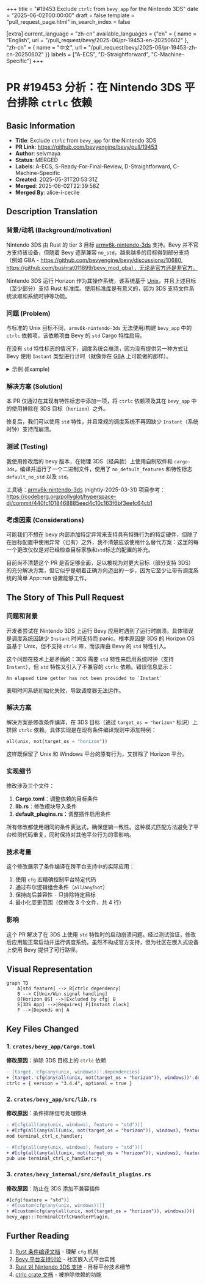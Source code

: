 +++
title = "#19453 Exclude `ctrlc` from `bevy_app` for the Nintendo 3DS"
date = "2025-06-02T00:00:00"
draft = false
template = "pull_request_page.html"
in_search_index = false

[extra]
current_language = "zh-cn"
available_languages = {"en" = { name = "English", url = "/pull_request/bevy/2025-06/pr-19453-en-20250602" }, "zh-cn" = { name = "中文", url = "/pull_request/bevy/2025-06/pr-19453-zh-cn-20250602" }}
labels = ["A-ECS", "D-Straightforward", "C-Machine-Specific"]
+++

# PR #19453 分析：在 Nintendo 3DS 平台排除 `ctrlc` 依赖

## Basic Information
- **Title**: Exclude `ctrlc` from `bevy_app` for the Nintendo 3DS
- **PR Link**: https://github.com/bevyengine/bevy/pull/19453
- **Author**: selvmaya
- **Status**: MERGED
- **Labels**: A-ECS, S-Ready-For-Final-Review, D-Straightforward, C-Machine-Specific
- **Created**: 2025-05-31T20:53:31Z
- **Merged**: 2025-06-02T22:39:58Z
- **Merged By**: alice-i-cecile

## Description Translation
### 背景/动机 (Background/motivation)

Nintendo 3DS 由 Rust 的 tier 3 目标 [armv6k-nintendo-3ds](https://doc.rust-lang.org/rustc/platform-support/armv6k-nintendo-3ds.html#armv6k-nintendo-3ds) 支持。Bevy 并不官方支持该设备，但随着 Bevy 逐渐兼容 `no_std`，越来越多的目标得到部分支持（例如 GBA - https://github.com/bevyengine/bevy/discussions/10680, https://github.com/bushrat011899/bevy_mod_gba），无论是官方还是非官方。

Nintendo 3DS 运行 Horizon 作为其操作系统，该系统基于 [Unix](https://github.com/rust-lang/rust/blob/4d08223c054cf5a56d9761ca925fd46ffebe7115/compiler/rustc_target/src/spec/targets/armv6k_nintendo_3ds.rs#L34)，并且上述目标（至少部分）支持 Rust 标准库。使用标准库是有意义的，因为 3DS 支持文件系统读取和系统时钟等功能。

### 问题 (Problem)

与标准的 Unix 目标不同，`armv6k-nintendo-3ds` 无法使用/构建 `bevy_app` 中的 `ctrlc` 依赖项，该依赖项由 Bevy 的 `std` Cargo 特性启用。

在没有 `std` 特性标志的情况下，调度系统会崩溃，因为没有提供另一种方式让 Bevy 使用 `Instant` 类型进行计时（就像你在 [GBA](https://github.com/bushrat011899/bevy_mod_gba/blob/72d8bbf47b33a0ab2f825d80e9ed0b6e5268bf1e/src/time.rs#L36) 上可能做的那样）。

<details>

<summary>示例 (Example)</summary>

```
    Finished `dev` profile [optimized + debuginfo] target(s) in 1m 39s
Building smdh: /home/maya/repos/hyperspace-dj/target/armv6k-nintendo-3ds/debug/hyperspace-dj.smdh
Building 3dsx: /home/maya/repos/hyperspace-dj/target/armv6k-nintendo-3ds/debug/hyperspace-dj.3dsx
Adding RomFS from /home/maya/repos/hyperspace-dj/romfs
Running 3dslink
Sending hyperspace-dj.3dsx, 7172344 bytes
2777346 sent (38.72%), 233 blocks
starting server
server active ...
hii we'are about the to start the bevy app

thread 'main' panicked at /home/maya/repos/bevy/crates/bevy_platform/src/time/fallback.rs:177:13:
An elapsed time getter has not been provided to `Instant`. Please use `Instant::set_elapsed(...)` before calling `Instant::now()`
note: run with `RUST_BACKTRACE=1` environment variable to display a backtrace
```

</details>

### 解决方案 (Solution)

本 PR 仅通过在其现有特性标志中添加一项，将 `ctrlc` 依赖项及其在 `bevy_app` 中的使用排除在 3DS 目标（`horizon`）之外。

修复后，我们可以使用 `std` 特性，并且常规的调度系统不再因缺少 `Instant`（系统时钟）支持而崩溃。

### 测试 (Testing)

我使用修改后的 bevy 版本，在物理 3DS（经典款）上使用自制软件和 `cargo-3ds`，编译并运行了一个二进制文件，使用了 `no_default_features` 和特性标志 `default_no_std` 以及 `std`。

工具链：[armv6k-nintendo-3ds](https://doc.rust-lang.org/rustc/platform-support/armv6k-nintendo-3ds.html#armv6k-nintendo-3ds) (nightly-2025-03-31)
项目参考：https://codeberg.org/pollyglot/hyperspace-dj/commit/440fc1018468885eed4c10c163f6bf3eefc64cb1

### 考虑因素 (Considerations)

可能我们不想在 bevy 内部添加特定异常来支持具有特殊行为的特定硬件，但除了在目标配置中使用异常（已有）之外，我不清楚应该使用什么替代方案：这里的每一个更改仅仅是对已经检查目标家族和`std`标志的配置的补充。

目前尚不清楚这个 PR 是否足够全面，足以被视为对更大目标（部分支持 3DS）的充分解决方案，但它似乎是朝着正确方向迈出的一步，因为它至少让带有调度系统的简单 App::run 设置能够工作。

## The Story of This Pull Request

### 问题和背景
开发者尝试在 Nintendo 3DS 上运行 Bevy 应用时遇到了运行时崩溃。具体错误是调度系统因缺少 `Instant` 时间支持而 panic。根本原因是 3DS 的 Horizon OS 虽基于 Unix，但不支持 `ctrlc` 库，而该库由 Bevy 的 `std` 特性引入。

这个问题在技术上是矛盾的：3DS 需要 `std` 特性来启用系统时钟（支持 `Instant`），但 `std` 特性又引入了不兼容的 `ctrlc` 依赖。错误信息显示：
```
An elapsed time getter has not been provided to `Instant`
```
表明时间系统初始化失败，导致调度器无法运作。

### 解决方案
解决方案是修改条件编译，在 3DS 目标（通过 `target_os = "horizon"` 标识）上排除 `ctrlc` 依赖。具体实现是在现有条件编译规则中添加特例：
```rust
all(unix, not(target_os = "horizon"))
```
这样既保留了 Unix 和 Windows 平台的原有行为，又排除了 Horizon 平台。

### 实现细节
修改涉及三个文件：
1. **Cargo.toml**：调整依赖的目标条件
2. **lib.rs**：修改模块导入条件
3. **default_plugins.rs**：调整插件启用条件

所有修改都使用相同的条件表达式，确保逻辑一致性。这种模式匹配方法避免了平台检测代码重复，同时保持对其他平台行为的零影响。

### 技术考量
这个修改展示了条件编译在跨平台支持中的实际应用：
1. 使用 `cfg` 宏精确控制平台特定代码
2. 通过布尔逻辑组合条件（`all`/`any`/`not`）
3. 保持向后兼容性 - 只排除特定目标
4. 最小化变更范围（仅修改 3 个文件，共 4 行）

### 影响
这个 PR 解决了在 3DS 上使用 `std` 特性时的启动崩溃问题。经过测试验证，修改后应用能正常启动并运行调度系统。虽然不构成官方支持，但为社区在嵌入式设备上使用 Bevy 提供了可行路径。

## Visual Representation

```mermaid
graph TD
    A[std feature] --> B[ctrlc dependency]
    B --> C[Unix/Win signal handling]
    D[Horizon OS] -->|Excluded by cfg| B
    E[3DS App] -->|Requires| F[Instant clock]
    F -->|Depends on| A
```

## Key Files Changed

### 1. `crates/bevy_app/Cargo.toml`
**修改原因**：排除 3DS 目标上的 `ctrlc` 依赖
```diff
- [target.'cfg(any(unix, windows))'.dependencies]
+ [target.'cfg(any(all(unix, not(target_os = "horizon")), windows))'.dependencies]
ctrlc = { version = "3.4.4", optional = true }
```

### 2. `crates/bevy_app/src/lib.rs`
**修改原因**：条件排除信号处理模块
```diff
- #[cfg(all(any(unix, windows), feature = "std"))]
+ #[cfg(all(any(all(unix, not(target_os = "horizon")), windows), feature = "std"))]
mod terminal_ctrl_c_handler;

- #[cfg(all(any(unix, windows), feature = "std"))]
+ #[cfg(all(any(all(unix, not(target_os = "horizon")), windows), feature = "std"))]
pub use terminal_ctrl_c_handler::*;
```

### 3. `crates/bevy_internal/src/default_plugins.rs`
**修改原因**：防止在 3DS 添加不兼容插件
```diff
#[cfg(feature = "std")]
- #[custom(cfg(any(unix, windows)))]
+ #[custom(cfg(any(all(unix, not(target_os = "horizon")), windows)))]
bevy_app:::TerminalCtrlCHandlerPlugin,
```

## Further Reading
1. [Rust 条件编译文档](https://doc.rust-lang.org/reference/conditional-compilation.html) - 理解 `cfg` 机制
2. [Bevy 平台支持讨论](https://github.com/bevyengine/bevy/discussions/10680) - 社区嵌入式平台实践
3. [Rust 对 Nintendo 3DS 支持](https://doc.rust-lang.org/rustc/platform-support/armv6k-nintendo-3ds.html) - 目标平台技术细节
4. [ctrlc crate 文档](https://docs.rs/ctrlc/latest/ctrlc/) - 被排除依赖的功能